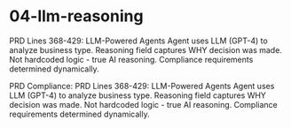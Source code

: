 # 04-llm-reasoning

PRD Lines 368-429: LLM-Powered Agents
Agent uses LLM (GPT-4) to analyze business type.
Reasoning field captures WHY decision was made.
Not hardcoded logic - true AI reasoning.
Compliance requirements determined dynamically.

PRD Compliance:
PRD Lines 368-429: LLM-Powered Agents
Agent uses LLM (GPT-4) to analyze business type.
Reasoning field captures WHY decision was made.
Not hardcoded logic - true AI reasoning.
Compliance requirements determined dynamically.